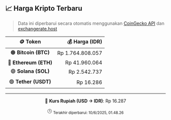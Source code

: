 

<!-- HARGA_KRIPTO -->
## 📈 Harga Kripto Terbaru

> Data ini diperbarui secara otomatis menggunakan [CoinGecko API](https://www.coingecko.com/) dan [exchangerate.host](https://exchangerate.host/)

<div align="center">

| 🪙 Token | 💰 Harga (IDR) |
|:------:|---------------:|
| 🟠 **Bitcoin (BTC)**   | Rp 1.764.808.057 |
| 🔵 **Ethereum (ETH)**  | Rp 41.960.064 |
| 🟣 **Solana (SOL)**    | Rp 2.542.737 |
| 🟢 **Tether (USDT)**   | Rp 16.286 |

---

💱 **Kurs Rupiah (USD → IDR)**: Rp 16.287

🕒 <sub>Terakhir diperbarui: 10/6/2025, 01.48.26</sub>

</div>
<!-- /HARGA_KRIPTO -->